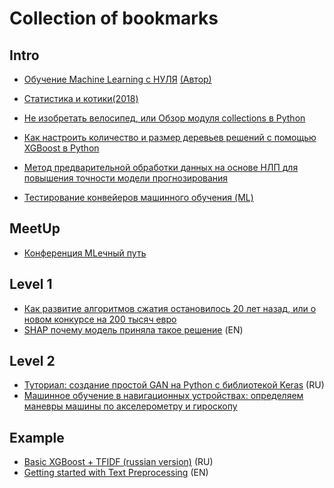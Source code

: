 # Collection of bookmarks

## Intro

 - [Обучение Machine Learning c НУЛЯ](https://www.youtube.com/watch?v=EHVmseAhkx0&list=PLXgqe2js59nvgsT6-ln_ARnFlkBukGpLH&ab_channel=miracl6) [(Автор)](https://www.youtube.com/c/miracl6)

- [Статистика и котики(2018)](http://info.levandovskiy.info/wp-content/uploads/2018/10/Statistika_i_kotiki.pdf)

- [Не изобретать велосипед, или Обзор модуля collections в Python](https://proglib.io/p/ne-izobretat-velosiped-ili-obzor-modulya-collections-v-python-2019-12-15)

- [Как настроить количество и размер деревьев решений с помощью XGBoost в Python](https://www.machinelearningmastery.ru/tune-number-size-decision-trees-xgboost-python/)
- [Метод предварительной обработки данных на основе НЛП для повышения точности модели прогнозирования](https://www.machinelearningmastery.ru/nlp-based-data-preprocessing-method-to-improve-prediction-model-accuracy-30b408a1865f/)
- [Тестирование конвейеров машинного обучения (ML)](https://www.machinelearningmastery.ru/testing-your-machine-learning-ml-pipelines-81f9c436727c/)

## MeetUp

- [Конференция MLечный путь](https://www.youtube.com/watch?v=-0xPWlSyjh4&ab_channel=Selectel)

## Level 1
- [Как развитие алгоритмов сжатия остановилось 20 лет назад, или о новом конкурсе на 200 тысяч евро](https://habr.com/ru/post/570694/)
- [SHAP почему модель приняла такое решение](https://shap.readthedocs.io/en/latest/example_notebooks/tabular_examples/tree_based_models/Basic%20SHAP%20Interaction%20Value%20Example%20in%20XGBoost.html) (EN)

## Level 2
- [Туториал: создание простой GAN на Python с библиотекой Keras](https://neurohive.io/ru/tutorial/simple-gan-python-keras/) (RU)
- [Машинное обучение в навигационных устройствах: определяем маневры машины по акселерометру и гироскопу](https://habr.com/ru/post/254707/)


## Example
- [Basic XGBoost + TFIDF (russian version)](https://www.kaggle.com/miracl16/basic-xgboost-tfidf-russian-version) (RU)
- [Getting started with Text Preprocessing](https://www.kaggle.com/sudalairajkumar/getting-started-with-text-preprocessing#Removal-of-stopwords) (EN)
